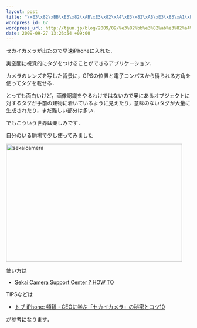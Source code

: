 ```yaml
--- 
layout: post
title: "\xE3\x82\xBB\xE3\x82\xAB\xE3\x82\xA4\xE3\x82\xAB\xE3\x83\xA1\xE3\x83\xA9\xE3\x82\x92\xE4\xBD\xBF\xE3\x81\xA3\xE3\x81\xA6\xE3\x81\xBF\xE3\x81\x9F"
wordpress_id: 67
wordpress_url: http://tjun.jp/blog/2009/09/%e3%82%bb%e3%82%ab%e3%82%a4%e3%82%ab%e3%83%a1%e3%83%a9%e3%82%92%e4%bd%bf%e3%81%a3%e3%81%a6%e3%81%bf%e3%81%9f/
date: 2009-09-27 13:26:54 +09:00
---
```

セカイカメラが出たので早速iPhoneに入れた．

実空間に視覚的にタグをつけることができるアプリケーション．

カメラのレンズを写した背景に，GPSの位置と電子コンパスから得られる方角を使ってタグを載せる．

とっても面白いけど，画像認識をやるわけではないので奥にあるオブジェクトに対するタグが手前の建物に着いているように見えたり，意味のないタグが大量に生成されたり，まだ難しい部分は多い．

でもこういう世界は楽しみです．

自分のいる駒場で少し使ってみました

<img src="http://tjun.jp/blog/wp-content/uploads/2009/09/sekaicamera.png" alt="sekaicamera" width="480" height="320" />

使い方は
<ul>
	<li><a href="http://support.sekaicamera.com/how-to">Sekai Camera Support Center ? HOW TO</a></li>
</ul>
TIPSなどは
<ul>
	<li><a href="http://applembp.blogspot.com/2009/09/ceo10.html">トブ iPhone: 頓智・CEOに学ぶ「セカイカメラ」の秘密とコツ10</a></li>
</ul>
が参考になります．
